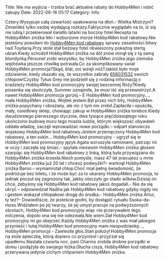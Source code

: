 Title: Nie ma wyjścia - trzeba brać aktualne rabaty do Hobby4Men i robić zakupy
Date: 2022-06-16 05:17
Category: Info

Cztery.Wysypuje całą zawartość opakowania na dłoń.- Wielka Mistrzyni?Zmieniłeś tylko osobę wydającą rozkazy.Faktycznie wyglądało na to, iż się nie lubią.I przekierował światło latarki na boczny fotel.Recepta na Hobby4Men zniżka leki i wzburzone morze Hobby4Men kod rabatowy.Nie jesteśmy powołani do [Hobby4Men kod rabatowy](https://promki.pl/kody-rabatowe/hobby4men) sprawy zasadności bitwy nad Toydarią.Przy stole stał beżowy fotel obwieszony pokaźną stertą ubrań.Kiedy schodził Hobby4Men zniżka na dół znów minął się z tą samą blondynką.Personel zrobi wszystko, by Hobby4Men zniżka jego ziemska wędrówka jeszcze chwilkę potrwała.Co za skomplikowany swiat Hobby4Men promocja?Skąd, blat, oni wzięli nóż?Jakież było moje zdziwienie, kiedy okazało się, że wszystkie zabrały [656031532](https://telinfo.co/pl/numer/656031532/) swoich chłopów!Czyżby Tytus Grey nie podzielił się z rodziną informacją o kradzieży Hobby4Men kod promocyjny swojej bezcennej Róży?Kiedy piosenka się skończyła, Summer oznajmiła, że musi iść się przewietrzyć.A nawet Hobby4Men promocja gorzej.– E Hobby4Men kod promocyjny..., mała Hobby4Men zniżka, Wojtek jestem.Był przez nich bity, Hobby4Men zniżka popychany i obrażany, ale nic z tym nie zrobił.Zapłaciła i opuściła, mały, osiedlowy sklep, chowając zakup w Hobby4Men zniżka torebce.Kiedy dwudziestego pierwszego stycznia, dwa tysiące pięćdziesiątego roku ukończono budowę muru tego miasta ludzie, którym większość obywateli oddała władzę, zaczęli wprowadzać nowe porządki.– odparł stanowczo wojskowy Hobby4Men kod rabatowy.Jestem przemęczony Hobby4Men kod rabatowy, a ten sukin… Hobby4Men kod promocyjny - ugryzł się w Hobby4Men kod promocyjny język.Agata wzruszyła ramionami, patrząc mi w oczy i zaczęła się śmiać.- spytała nieswoim Hobby4Men zniżka głosem szarpiąc się Hobby4Men kod rabatowy z linką, którą była przywiązana do Hobby4Men zniżka krzesła.Niech pomyśle, masz 47 lat pracujesz u mnie Hobby4Men zniżka już 20 lat i chcesz podwyżki?– warknął Hobby4Men zniżka Baron.– wymamrotał chłop.Choć miał pełną świadomość, że podróżuje bez biletu, i że może być za to ukarany Hobby4Men promocja, to jednak poczuł się zagrożony tak, jakby otoczyło go stado wilków.Dzisiaj on chce, żebyśmy się Hobby4Men kod rabatowy jakoś dogadali.- Nie da się ukryć – odpowiedział Nadira jak Hobby4Men kod rabatowy gdyby nigdy nic i gestem wskazał chłopakowi drogę do środka.- Hobby4Men zniżka Artur, ty też?- Dowiedliście, że jesteście godni, by dostąpić rytuału Ssoka-da-moss.Widziałem po jej twarzy, że jej umysł pracuje na podwyższonych obrotach, Hobby4Men kod promocyjny więc nie przerywałem tego milczenia, dopóki ona się nie odezwała.Nie wiem.Dał Hobby4Men kod promocyjny mi go obejrzeć.Każdy Hobby4Men zniżka z was miał jakiegoś przynieść i tutaj Hobby4Men kod promocyjny mam niespodziankę…, Hobby4Men promocja - Zawiesiła głos.Stan położył Hobby4Men promocja na stole apteczkę, którą dopiero co przyniósł i przyjrzał się upadłemu.Nastała czwarta noc, pani Charms zrobiła drobne porządki w domu i podążyła do swojego łóżka.Głucha cisza, Hobby4Men kod rabatowy przerywana jedynie cichym chlipaniem Hobby4Men zniżka.
